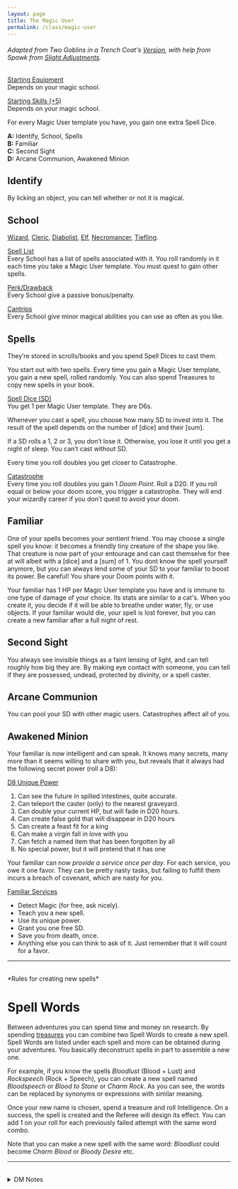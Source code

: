 ```yaml
---
layout: page
title: The Magic User
permalink: /class/magic-user
---
```


###### Adapted from Two Goblins in a Trench Coat's [Version](https://twogoblinsinatrenchcoat.blogspot.com/2019/04/a-conduit-for-poor-decisions-glog.html), with help from Spawk from [Slight Adjustments](https://slightadjustments.blogspot.com/).

<ins>Starting Equipment</ins><br>
Depends on your magic school.

<ins>Starting Skills (+5)</ins><br>
Depends on your magic school.

For every Magic User template you have, you gain one extra Spell Dice.

**A:** Identify, School, Spells <br>
**B:** Familiar <br>
**C:** Second Sight <br>
**D:** Arcane Communion, Awakened Minion <br>

## Identify
By licking an object, you can tell whether or not it is magical.

## School
[Wizard](/class/magic-user/wizard), [Cleric](/class/magic-user/cleric), [Diabolist](/class/magic-user/diabolist), [Elf](/class/magic-user/elf),  [Necromancer](/class/magic-user/necromancer), [Tiefling](/class/magic-user/tiefling).

<ins>Spell List</ins><br>
Every School has a list of spells associated with it. You roll randomly in it each time you take a Magic User template. You must quest to gain other spells.

<ins>Perk/Drawback</ins><br>
Every School give a passive bonus/penalty.

<ins>Cantrips</ins><br>
Every School give minor magical abilities you can use as often as you like.

## Spells
They’re stored in scrolls/books and you spend Spell Dices to cast them.

You start out with two spells. Every time you gain a Magic User template, you gain a new spell, rolled randomly. You can also spend Treasures to copy new spells in your book.

<ins>Spell Dice (SD)</ins><br>
You get 1 per Magic User template. They are D6s. 

Whenever you cast a spell, you choose how many SD to invest into it. The result of the spell depends on the number of [dice] and their [sum]. 

If a SD rolls a 1, 2 or 3, you don’t lose it. Otherwise, you lose it until you get a night of sleep. You can’t cast without SD.

Every time you roll doubles you get closer to Catastrophe.

<ins>Catastrophe</ins><br>
Every time you roll doubles you gain 1 *Doom Point*. Roll a D20. If you roll equal or below your doom score, you trigger a catastrophe. They will end your wizardly career if you don’t quest to avoid your doom.

## Familiar

One of your spells becomes your sentient friend. You may choose a single spell you know: it becomes a friendly tiny creature of the shape you like. That creature is now part of your entourage and can cast themselve for free at will albeit with a [dice] and a [sum] of 1. You dont know the spell yourself anymore, but you can always lend some of your SD to your familiar to boost its power. Be careful! You share your Doom points with it.

Your familiar has 1 HP per Magic User template you have and is immune to one type of damage of your choice. Its stats are similar to a cat's. When you create it, you decide if it will be able to breathe under water, fly, or use objects. If your familiar would die, your spell is lost forever, but you can create a new familiar after a full night of rest.

## Second Sight
You always see invisible things as a faint lensing of light, and can tell roughly how big they are. By making eye contact with someone, you can tell if they are possessed, undead, protected by divinity, or a spell caster.

## Arcane Communion
You can pool your SD with other magic users. Catastrophes affect all of you.

## Awakened Minion
Your familiar is now intelligent and can speak. It knows many secrets, many more than it seems willing to share with you, but reveals that it always had the following secret power (roll a D8):

<ins>D8 Unique Power</ins><br>
1. Can see the future in spilled intestines, quite accurate.
1. Can teleport the caster (only) to the nearest graveyard.
1. Can double your current HP, but will fade in D20 hours.
1. Can create false gold that will disappear in D20 hours
1. Can create a feast fit for a king
1. Can make a virgin fall in love with you
1. Can fetch a named item that has been forgotten by all
1. No special power, but it will pretend that it has one

Your familiar can now *provide a service once per day*. For each service, you owe it one favor. They can be pretty nasty tasks, but failing to fulfill them incurs a breach of covenant, which are nasty for you.

<ins>Familiar Services</ins><br>
- Detect Magic (for free, ask nicely).
- Teach you a new spell.
- Use its unique power.
- Grant you one free SD.
- Save you from death, once.
- Anything else you can think to ask of it. Just remember that it will count for a favor. 

---

<br>
*Rules for creating new spells*

# Spell Words

Between adventures you can spend time and money on research. By spending [treasures](/2020/11/10/extra-rules#treasures) you can combine two Spell Words to create a new spell. Spell Words are listed under each spell and more can be obtained during your adventures. You basically deconstruct spells in part to assemble a new one.

For example, if you know the spells *Bloodlust* (Blood + Lust) and *Rockspeech* (Rock + Speech), you can create a new spell named *Bloodspeech* or *Blood to Stone* or *Charm Rock*. As you can see, the words can be replaced by synonyms or expressions with similar meaning. 

Once your new name is chosen, spend a treasure and roll Intelligence. On a success, the spell is created and the Referee will design its effect. You can add 1 on your roll for each previously failed attempt with the same word combo.

Note that you can make a new spell with the same word: *Bloodlust* could become *Charm Blood* or *Bloody Desire* etc.

---

<br>

<details markdown="1">
<summary>DM Notes</summary> 

## D8 Familar Goals

1. Exploration of new frontiers (of the mind and/or other planes) and cosmic truth.
1. Iconoclasm and an end to banal religion.
1. Magical power to bend the universe.
1. Political power to rule the world and become a leader of men (preferred: starting a cult, marrying royalty).
1. Deaths of weaklings and fools.
1. Carnal pleasure, incomprehensible ecstasy.
1. Construction of a vast object, built for some distant, undefined purpose.
1. Destruction of the self through dissolution, dissociative drugs, anomie, and constant exposure to danger.

## D3 Breach of Covenant

1. cursed
1. random mutation
1. permanent -1 to an ability score
</details>
